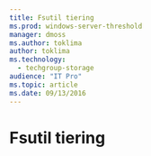```yaml
---
title: Fsutil tiering
ms.prod: windows-server-threshold
manager: dmoss
ms.author: toklima
author: toklima
ms.technology:
  - techgroup-storage
audience: "IT Pro"
ms.topic: article
ms.date: 09/13/2016
---
```

# Fsutil tiering
